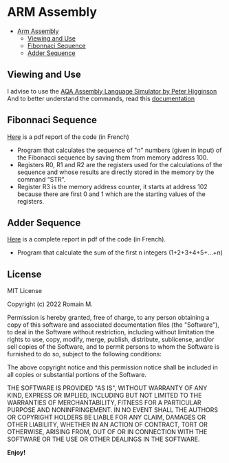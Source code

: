 # ARM Assembly
- [Arm Assembly](https://github.com/4strium/ARM-Assembly#arm-assembly)
    - [Viewing and Use](https://github.com/4strium/ARM-Assembly#arm-assembly)
    -  [Fibonnaci Sequence](https://github.com/4strium/ARM-Assembly#arm-assembly)
    -  [Adder Sequence](https://github.com/4strium/ARM-Assembly#arm-assembly)

## Viewing and Use

I advise to use the [AQA Assembly Language Simulator by Peter Higginson](https://www.peterhigginson.co.uk/AQA/)
And to better understand the commands, read this [documentation](https://www.peterhigginson.co.uk/AQA/info.html)

## Fibonnaci Sequence
[Here](https://bit.ly/3LO3lgW) is a pdf report of the code (in French)
- Program that calculates the sequence of "n" numbers (given in input) of the Fibonacci sequence by saving them from memory address 100.
- Registers R0, R1 and R2 are the registers used for the calculations of the sequence and whose results are directly stored in the memory by the command “STR”.
- Register R3 is the memory address counter, it starts at address 102 because there are first 0 and 1 which are the starting values of the registers.  

## Adder Sequence
[Here](https://bit.ly/3DRLQJY) is a complete report in pdf of the code (in French).
- Program that calculate the sum of the first n integers (1+2+3+4+5+...+n)

## License

MIT License

Copyright (c) 2022 Romain M.

Permission is hereby granted, free of charge, to any person obtaining a copy
of this software and associated documentation files (the "Software"), to deal
in the Software without restriction, including without limitation the rights
to use, copy, modify, merge, publish, distribute, sublicense, and/or sell
copies of the Software, and to permit persons to whom the Software is
furnished to do so, subject to the following conditions:

The above copyright notice and this permission notice shall be included in all
copies or substantial portions of the Software.

THE SOFTWARE IS PROVIDED "AS IS", WITHOUT WARRANTY OF ANY KIND, EXPRESS OR
IMPLIED, INCLUDING BUT NOT LIMITED TO THE WARRANTIES OF MERCHANTABILITY,
FITNESS FOR A PARTICULAR PURPOSE AND NONINFRINGEMENT. IN NO EVENT SHALL THE
AUTHORS OR COPYRIGHT HOLDERS BE LIABLE FOR ANY CLAIM, DAMAGES OR OTHER
LIABILITY, WHETHER IN AN ACTION OF CONTRACT, TORT OR OTHERWISE, ARISING FROM,
OUT OF OR IN CONNECTION WITH THE SOFTWARE OR THE USE OR OTHER DEALINGS IN THE
SOFTWARE.

**Enjoy!**